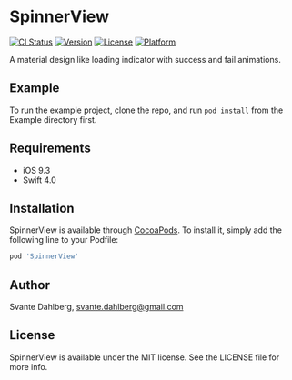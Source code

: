# SpinnerView

[![CI Status](http://img.shields.io/travis/svdahlberg/SpinnerView.svg?style=flat)](https://travis-ci.org/svdahlberg/SpinnerView)
[![Version](https://img.shields.io/cocoapods/v/SpinnerView.svg?style=flat)](http://cocoapods.org/pods/SpinnerView)
[![License](https://img.shields.io/cocoapods/l/SpinnerView.svg?style=flat)](http://cocoapods.org/pods/SpinnerView)
[![Platform](https://img.shields.io/cocoapods/p/SpinnerView.svg?style=flat)](http://cocoapods.org/pods/SpinnerView)

A material design like loading indicator with success and fail animations.

## Example

To run the example project, clone the repo, and run `pod install` from the Example directory first.

## Requirements

* iOS 9.3
* Swift 4.0

## Installation

SpinnerView is available through [CocoaPods](http://cocoapods.org). To install
it, simply add the following line to your Podfile:

```ruby
pod 'SpinnerView'
```

## Author

Svante Dahlberg, svante.dahlberg@gmail.com

## License

SpinnerView is available under the MIT license. See the LICENSE file for more info.
